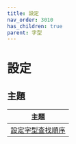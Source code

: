 ```yaml
---
title: 設定
nav_order: 3010
has_children: true
parent: 字型
---
```



# 設定


## 主題

| 主題 |
| --- |
| [設定字型查找順序](https://samwhelp.github.io/note-about-ultramarine-xfce/read/subject/font/config/font-match-order.html) |
